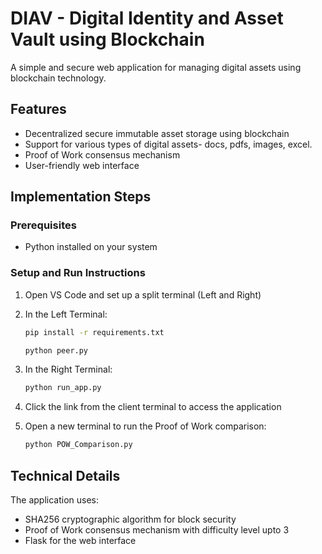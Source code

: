 # DIAV - Digital Identity and Asset Vault using Blockchain

A simple and secure web application for managing digital assets using blockchain technology.

## Features
- Decentralized secure immutable asset storage using blockchain
- Support for various types of digital assets- docs, pdfs, images, excel.
- Proof of Work consensus mechanism
- User-friendly web interface

## Implementation Steps

### Prerequisites
- Python installed on your system

### Setup and Run Instructions

1. Open VS Code and set up a split terminal (Left and Right)

2. In the Left Terminal:
   ```bash
   pip install -r requirements.txt
   ```
   ```bash
   python peer.py
   ```

3. In the Right Terminal:
   ```bash
   python run_app.py
   ```

4. Click the link from the client terminal to access the application

5. Open a new terminal to run the Proof of Work comparison:
   ```bash
   python POW_Comparison.py
   ```



## Technical Details

The application uses:
- SHA256 cryptographic algorithm for block security
- Proof of Work consensus mechanism with difficulty level upto 3
- Flask for the web interface

